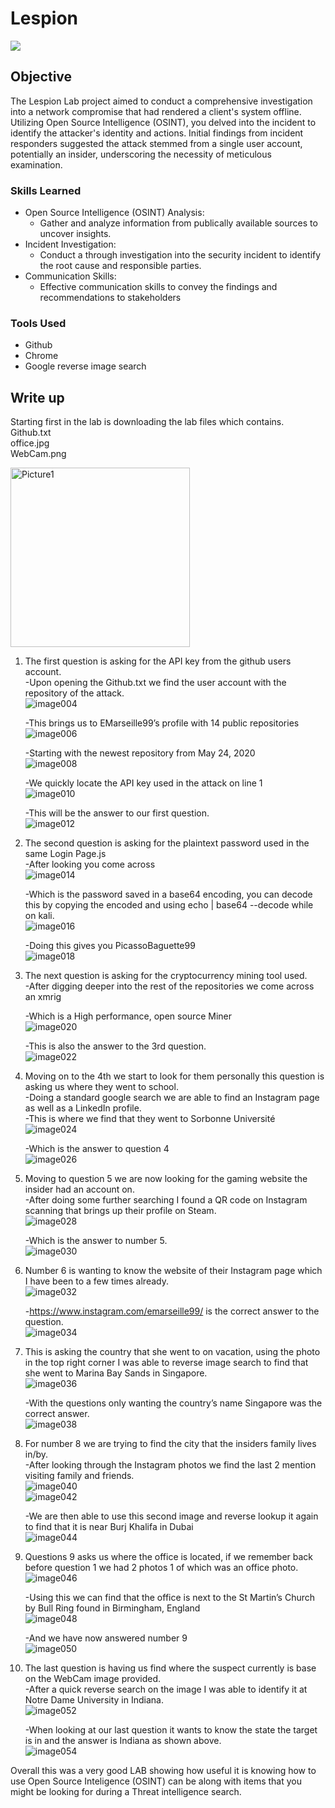 # Lespion
<a href="https://cyberdefenders.org/blueteam-ctf-challenges/lespion/"><img src="https://img.shields.io/badge/-Lespion-0072b1?&style=for-the-badge&logo=cyberdefenders&logoColor=white" /></a>

## Objective

The Lespion Lab project aimed to conduct a comprehensive investigation into a network compromise that had rendered a client's system offline. 
Utilizing Open Source Intelligence (OSINT), you delved into the incident to identify the attacker's identity and actions. 
Initial findings from incident responders suggested the attack stemmed from a single user account, potentially an insider, underscoring the necessity of meticulous examination.

### Skills Learned

- Open Source Intelligence (OSINT) Analysis:
  - Gather and analyze information from publically available sources to uncover insights.  
- Incident Investigation:
  - Conduct a through investigation into the security incident to identify the root cause and responsible parties.  
- Communication Skills:
  - Effective communication skills to convey the findings and recommendations to stakeholders

### Tools Used

- Github
- Chrome
- Google reverse image search

## Write up


Starting first in the lab is downloading the lab files which contains.  
Github.txt  
office.jpg  
WebCam.png  

 <img width="287" alt="Picture1" src="https://github.com/caseycolbert15/Cybersecurity-Labs/assets/165977507/f36475af-9f4d-4e3b-b03d-9fd432b96333">


1.	The first question is asking for the API key from the github users account.  
    -Upon opening the Github.txt we find the user account with the repository of the attack.  
  	  ![image004](https://github.com/caseycolbert15/Cybersecurity-Labs/assets/165977507/e2ee46b7-caa9-4ef0-8989-2bf59665f13d)
  	  
    -This brings us to EMarseille99’s profile with 14 public repositories  
  	  ![image006](https://github.com/caseycolbert15/Cybersecurity-Labs/assets/165977507/86eefb99-08e3-44fd-ab2b-a27755eaf04b)
  	  
    -Starting with the newest repository from May 24, 2020  
    	![image008](https://github.com/caseycolbert15/Cybersecurity-Labs/assets/165977507/c9f67ace-0ad3-448e-9ce7-62086ee27daf)
  	  
    -We quickly locate the API key used in the attack on line 1  
    	![image010](https://github.com/caseycolbert15/Cybersecurity-Labs/assets/165977507/d086d41f-6229-4a69-8740-b511e20c8e8a)
  	  
    -This will be the answer to our first question.  
    	![image012](https://github.com/caseycolbert15/Cybersecurity-Labs/assets/165977507/78c56b03-decb-4ec2-9b3b-743e1c82437f)  

2.	The second question is asking for the plaintext password used in the same Login Page.js  
    -After looking you come across  
  	  ![image014](https://github.com/caseycolbert15/Cybersecurity-Labs/assets/165977507/20d69867-feed-4675-b6bf-bc539a2e857f)  
  	  
  	-Which is the password saved in a base64 encoding, you can decode this by copying the encoded and using echo | base64 --decode while on kali.  
  	  ![image016](https://github.com/caseycolbert15/Cybersecurity-Labs/assets/165977507/c6cc0395-95cd-4223-bf30-c9a4ad1c9f5b)  
  	  
    -Doing this gives you PicassoBaguette99  
  	  ![image018](https://github.com/caseycolbert15/Cybersecurity-Labs/assets/165977507/60ab3fb7-7ae6-466a-b6b3-be925f13ae51)  
  	

3.	The next question is asking for the cryptocurrency mining tool used.  
    -After digging deeper into the rest of the repositories we come across an xmrig  
  
  	-Which is a High performance, open source Miner  
  	  ![image020](https://github.com/caseycolbert15/Cybersecurity-Labs/assets/165977507/7efa51a0-7350-4571-920e-efe0a1844f6c)  
  	
  	-This is also the answer to the 3rd question.  
  	  ![image022](https://github.com/caseycolbert15/Cybersecurity-Labs/assets/165977507/b3aa09c3-e955-4f27-bf49-0040e82dbfba)  


5.	Moving on to the 4th we start to look for them personally this question is asking us where they went to school.  
    -Doing a standard google search we are able to find an Instagram page as well as a LinkedIn profile.  
  	-This is where we find that they went to Sorbonne Université  
  	  ![image024](https://github.com/caseycolbert15/Cybersecurity-Labs/assets/165977507/388ae9e5-9a66-4538-9885-65fb4767313b)  

  	-Which is the answer to question 4  
  	  ![image026](https://github.com/caseycolbert15/Cybersecurity-Labs/assets/165977507/a76cb9ca-eeb8-461f-9854-b305b232e7e9)  


6.	Moving to question 5 we are now looking for the gaming website the insider had an account on.  
    -After doing some further searching I found a QR code on Instagram scanning that brings up their profile on Steam.  
  	  ![image028](https://github.com/caseycolbert15/Cybersecurity-Labs/assets/165977507/709b5585-6a29-4a51-8018-85af831ff298)  
  	
  	-Which is the answer to number 5.  
  	  ![image030](https://github.com/caseycolbert15/Cybersecurity-Labs/assets/165977507/3c9de2bc-8f2b-4ace-af7e-5674d0ed6013)  


7.	Number 6 is wanting to know the website of their Instagram page which I have been to a few times already.  
      ![image032](https://github.com/caseycolbert15/Cybersecurity-Labs/assets/165977507/9bc4c328-320c-42e0-9a8b-3d57dd03005b)  
  	
    -https://www.instagram.com/emarseille99/ is the correct answer to the question.  
  	  ![image034](https://github.com/caseycolbert15/Cybersecurity-Labs/assets/165977507/e7305a69-d62a-4737-806e-81a2c1c15077)  


8.	This is asking the country that she went to on vacation, using the photo in the top right corner I was able to reverse image search to find that she went to Marina Bay Sands in Singapore.  
      ![image036](https://github.com/caseycolbert15/Cybersecurity-Labs/assets/165977507/df624951-6b00-4516-9054-2a3794550155)  
  	
    -With the questions only wanting the country’s name Singapore was the correct answer.  
  	  ![image038](https://github.com/caseycolbert15/Cybersecurity-Labs/assets/165977507/97ad34af-b990-4007-b7bc-a33c3a22d2b8)  


9.	For number 8 we are trying to find the city that the insiders family lives in/by.  
    -After looking through the Instagram photos we find the last 2 mention visiting family and friends.  
    	![image040](https://github.com/caseycolbert15/Cybersecurity-Labs/assets/165977507/039ead0c-0261-41b9-9d6b-1382b5cf3fd1)  
  	  ![image042](https://github.com/caseycolbert15/Cybersecurity-Labs/assets/165977507/26c150ac-f2ca-49d5-bedb-9bbb5ae7d36b)  

  	-We are then able to use this second image and reverse lookup it again to find that it is near Burj Khalifa in Dubai  
  	  ![image044](https://github.com/caseycolbert15/Cybersecurity-Labs/assets/165977507/ef2335ab-2c72-4604-adae-7f4286917080)  


10.	Questions 9 asks us where the office is located, if we remember back before question 1 we had 2 photos 1 of which was an office photo.  
      ![image046](https://github.com/caseycolbert15/Cybersecurity-Labs/assets/165977507/10092b52-27e3-4ce8-b265-2d1761fa1c2e)  

   	-Using this we can find that the office is next to the St Martin’s Church by Bull Ring found in Birmingham, England  
   	  ![image048](https://github.com/caseycolbert15/Cybersecurity-Labs/assets/165977507/3665d164-63e5-47d9-9db6-b18c6ef47fd4)  

   	-And we have now answered number 9  
   	  ![image050](https://github.com/caseycolbert15/Cybersecurity-Labs/assets/165977507/bb82da8a-9de9-4f8d-b7e7-aa174a591d80)  


11.	The last question is having us find where the suspect currently is base on the WebCam image provided.  
    -After a quick reverse search on the image I was able to identify it at Notre Dame University in Indiana.  
   	  ![image052](https://github.com/caseycolbert15/Cybersecurity-Labs/assets/165977507/6084c99e-3aaf-4741-9dcc-4365fcac6eed)  

   	-When looking at our last question it wants to know the state the target is in and the answer is Indiana as shown above.  
   	  ![image054](https://github.com/caseycolbert15/Cybersecurity-Labs/assets/165977507/051a2a8f-cfc2-4111-91e0-ea7d095cafbe)  

Overall this was a very good LAB showing how useful it is knowing how to use Open Source Inteligence (OSINT) can be along with items that you might be looking for during a Threat intelligence search.
